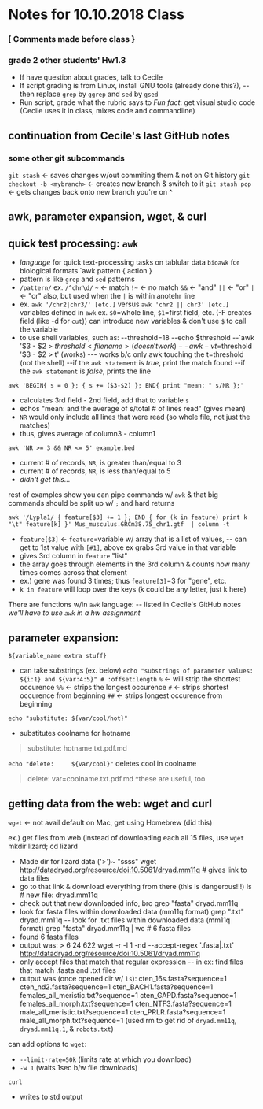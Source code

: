 # Notes for 10.10.2018 Class

### [ Comments made before class }
### grade 2 other students' Hw1.3
- If have question about grades, talk to Cecile
- If script grading is from Linux, install GNU tools (already done this?),
-- then replace `grep` by `ggrep` and `sed` by `gsed`
- Run script, grade what the rubric says to
*Fun fact*: get visual studio code (Cecile uses it in class, mixes code and commandline)

## continuation from Cecile's last GitHub notes
### some other git subcommands
`git stash` <- saves changes w/out commiting them & not on Git history
`git checkout -b <mybranch>` <- creates new branch & switch to it
`git stash pop` <- gets changes back onto new branch you're on ^

## awk, parameter expansion, wget, & curl

## quick test processing: `awk`
- *language* for quick text-processing tasks on tablular data
`bioawk` for biological formats
`awk pattern { action } <filename>
- pattern is like `grep` and `sed` patterns
- `/pattern/` ex. `/^chr\d/`
`~` <- match
`!~` <- no match
`&&` <- "and"
`||` <- "or"
`|` <- "or" also, but used when the `|` is within anotehr line
- ex. `awk '/chr2|chr3/' [etc.]` versus `awk 'chr2 || chr3' [etc.]`
variables defined in `awk` ex. `$0`=whole line, `$1`=first field, etc. (-F creates field (like -d for `cut`))
can introduce new variables & don't use `$` to call the variable
- to use shell variables, such as:
--threshold=18
--echo $threshold
--`awk '$3 - $2 > $threshold <filename> (doesn't work)
-- awk -v t=$threshold '$3 - $2 > t' <filename> (works)
--- works b/c only awk touching the t=threshold (not the shell)
--if the `awk statement` is *true*, print the match found
--if the `awk statement` is *false*, prints the line

`awk 'BEGIN{ s = 0 }; { s += ($3-$2) }; END{ print "mean: " s/NR };'`
- calculates 3rd field - 2nd field, add that to variable `s`
- echos "mean: and the average of s/total # of lines read" (gives mean)
- `NR` would only include all lines that were read (so whole file, not just the matches)
- thus, gives average of column3 - column1

`awk 'NR >= 3 && NR <= 5' example.bed`
- current # of records, `NR`, is greater than/equal to 3
- current # of records, `NR`, is less than/equal to 5
- *didn't get this...*

rest of examples show you can pipe commands w/ `awk`
& that big commands should be split up w/ `;` and hard returns

`awk '/Lypla1/ { feature[$3] += 1 };
    END { for (k in feature)
    print k "\t" feature[k] }' Mus_musculus.GRCm38.75_chr1.gtf  | column -t`
- `feature[$3]` <- `feature`=variable w/ array that is a list of values,
-- can get to 1st value with `[#1]`, above ex grabs 3rd value in that variable
- gives 3rd column in `feature` "list"
- the array goes through elements in the 3rd column & counts how many times comes across that element
- ex.) gene was found 3 times; thus `feature[3]`=3 for "gene", etc.
- `k in feature` will loop over the keys (k could be any letter, just k here)

There are functions w/in `awk` language:
-- listed in Cecile's GitHub notes
*we'll have to use `awk` in a hw assignment*

## parameter expansion:
`${variable_name extra stuff}`
- can take substrings (ex. below)
`echo "substrings of parameter values: ${i:1} and ${var:4:5}" # :offset:length`
`%` <- will strip the shortest occurence
`%%` <- strips the longest occurence
`#` <- strips shortest occurence from beginning
`##` <- strips longest occurence from beginning

`echo "substitute: ${var/cool/hot}"`
- substitutes coolname for hotname
> substitute: hotname.txt.pdf.md

`echo "delete:     ${var/cool}"`
deletes cool in coolname
> delete: var=coolname.txt.pdf.md
^these are useful, too

## getting data from the web: wget and curl
`wget` <- not avail default on Mac, get using Homebrew (did this)

ex.) get files from web (instead of downloading each all 15 files, use `wget`
mkdir lizard; cd lizard
- Made dir for lizard data ('>')~ "ssss"
wget http://datadryad.org/resource/doi:10.5061/dryad.mm11q # gives link to data files
- go to that link & download everything from there (this is dangerous!!!)
ls # new file: dryad.mm11q
- check out that new downloaded info, bro
grep "fasta" dryad.mm11q
- look for fasta files within downloaded data (mm11q format)
grep ".txt" dryad.mm11q
-- look for .txt files within downloaded data (mm11q format)
grep "fasta" dryad.mm11q | wc # 6 fasta files
- found 6 fasta files 
- output was: >        6      24     622
wget -r -l 1 -nd --accept-regex '\.fasta|\.txt' http://datadryad.org/resource/doi:10.5061/dryad.mm11q
- only accept files that match that regular expression
-- in ex: find files that match .fasta and .txt files
- output was (once opened dir w/ `ls`):
cten_16s.fasta?sequence=1           cten_nd2.fasta?sequence=1
cten_BACH1.fasta?sequence=1         females_all_meristic.txt?sequence=1
cten_GAPD.fasta?sequence=1          females_all_morph.txt?sequence=1
cten_NTF3.fasta?sequence=1          male_all_meristic.txt?sequence=1
cten_PRLR.fasta?sequence=1          male_all_morph.txt?sequence=1 
(used rm to get rid of `dryad.mm11q`, `dryad.mm11q.1`, & `robots.txt`)

can add options to `wget`:
- `--limit-rate=50k` (limits rate at which you download)
- `-w 1` (waits 1sec b/w file downloads)

`curl`
- writes to std output
